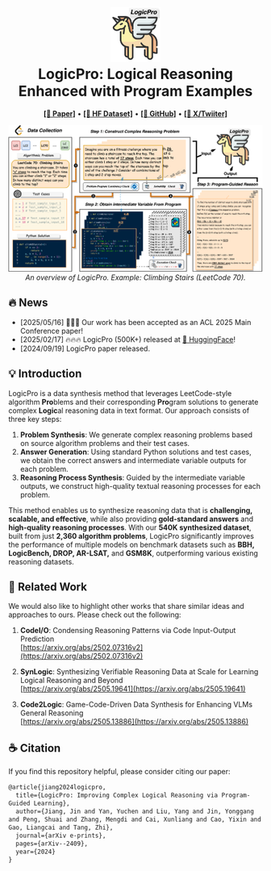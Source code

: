 
<h1 align="center">
<img src="./docs/images/LogicPro_Logo.png" width="100" alt="LogicPro" />
<br>
LogicPro: Logical Reasoning Enhanced with Program Examples
</h1>

<p align="center">
  <a href="https://arxiv.org/abs/2409.12929"><b>[📑 Paper]</b></a> •
  <a href="https://huggingface.co/datasets/jiangjin/LogicPro"><b>[🤗 HF Dataset]</b></a> •
  <a href="https://github.com/jiangjin1999/LogicPro"><b>[👻 GitHub]</b></a> •
  <a href="https://x.com/JiangJin_PKU/status/1950293851266306207"><b>[🔗 X/Twiiter]</b></a>

</p>

<!-- <p align="center">
Repo for "<a href="https://arxiv.org/abs/2408" target="_blank">LogicPro: Logical Reasoning Enhanced with Program Examples</a>" [arxiv'2024]
</p> -->

<p align="center">
  <img src="./docs/images/LogicPro.png" width="1000">
  <br>
  <em>An overview of LogicPro. Example: Climbing Stairs (LeetCode 70).</em>
</p>

## 🔥 News
- [2025/05/16] 🎉🎉🎉 Our work has been accepted as an ACL 2025 Main Conference paper!
- [2025/02/17] 🔥🔥🔥 LogicPro (500K+) released at [🤗 HuggingFace](https://huggingface.co/datasets/jiangjin/LogicPro)!
- [2024/09/19] LogicPro paper released.

## 💡 Introduction

LogicPro is a data synthesis method that leverages LeetCode-style algorithm **Pro**blems and their corresponding **Pro**gram solutions to generate complex **Logic**al reasoning data in text format. Our approach consists of three key steps:  

1. **Problem Synthesis**: We generate complex reasoning problems based on source algorithm problems and their test cases.  
2. **Answer Generation**: Using standard Python solutions and test cases, we obtain the correct answers and intermediate variable outputs for each problem.  
3. **Reasoning Process Synthesis**: Guided by the intermediate variable outputs, we construct high-quality textual reasoning processes for each problem.  

This method enables us to synthesize reasoning data that is **challenging, scalable, and effective**, while also providing **gold-standard answers** and **high-quality reasoning processes**. With our **540K synthesized dataset**, built from just **2,360 algorithm problems**, LogicPro significantly improves the performance of multiple models on benchmark datasets such as **BBH, LogicBench, DROP, AR-LSAT,** and **GSM8K**, outperforming various existing reasoning datasets.


## 🔗 Related Work  
We would also like to highlight other works that share similar ideas and approaches to ours. Please check out the following:  

1. **CodeI/O**: Condensing Reasoning Patterns via Code Input-Output Prediction  
   [https://arxiv.org/abs/2502.07316v2](https://arxiv.org/abs/2502.07316v2)  

2. **SynLogic**: Synthesizing Verifiable Reasoning Data at Scale for Learning Logical Reasoning and Beyond  
   [https://arxiv.org/abs/2505.19641](https://arxiv.org/abs/2505.19641)  

3. **Code2Logic**: Game-Code-Driven Data Synthesis for Enhancing VLMs General Reasoning  
   [https://arxiv.org/abs/2505.13886](https://arxiv.org/abs/2505.13886)  



## ☕️ Citation

If you find this repository helpful, please consider citing our paper:

```
@article{jiang2024logicpro,
  title={LogicPro: Improving Complex Logical Reasoning via Program-Guided Learning},
  author={Jiang, Jin and Yan, Yuchen and Liu, Yang and Jin, Yonggang and Peng, Shuai and Zhang, Mengdi and Cai, Xunliang and Cao, Yixin and Gao, Liangcai and Tang, Zhi},
  journal={arXiv e-prints},
  pages={arXiv--2409},
  year={2024}
}
```
